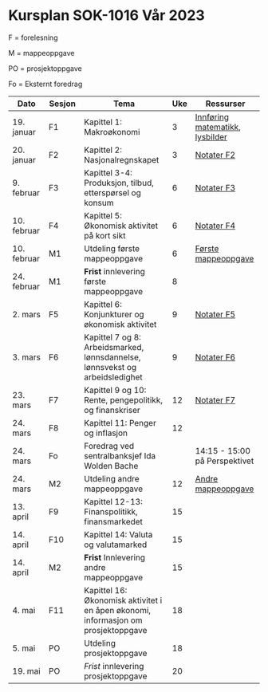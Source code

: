 #  Kursplan SOK-1016 Vår 2023

F = forelesning             

M = mappeoppgave

PO = prosjektoppgave

Fo = Eksternt foredrag

|Dato <img width=100/>| Sesjon <img width=80/>   | Tema                                                              | Uke  | Ressurser <img width=200/>  |
|--------|----------------|----------------------------------------------------------------------|-----------|--------------------------------------|
|19. januar   |F1| Kapittel 1: Makroøkonomi   | 3 | [Innføring matematikk](/ressurser/hefte.pdf), [lysbilder](/ressurser/F1_SOK1016_V23.pdf)| 
|20. januar   |F2| Kapittel 2: Nasjonalregnskapet  | 3 | [Notater F2](/ressurser/F2_SOK1016_V23.pdf) |
|9. februar   |F3| Kapittel 3-4: Produksjon, tilbud, etterspørsel og konsum | 6 | [Notater F3](/ressurser/F3_SOK1016_V23.pdf)  |
|10. februar  |F4| Kapittel 5: Økonomisk aktivitet på kort sikt | 6 | [Notater F4](/ressurser/F4_SOK1016_V23.pdf)|
|10. februar  |M1| Utdeling første mappeoppgave | 6 |[Første mappeoppgave](/ressurser/M1_SOK1016_V23.pdf)|
|24. februar  |M1| **Frist** innlevering første mappeoppgave | 8 ||
|2. mars      |F5| Kapittel 6: Konjunkturer og økonomisk aktivitet| 9 |[Notater F5](/ressurser/F5_SOK1016_V23.pdf)|
|3. mars      |F6| Kapittel 7 og 8: Arbeidsmarked, lønnsdannelse, lønnsvekst og arbeidsledighet | 9 |[Notater F6](/ressurser/F6_SOK1016_V23.pdf)|
|23. mars     |F7| Kapittel 9 og 10: Rente, pengepolitikk, og finanskriser | 12 |[Notater F7](/ressurser/F7_SOK1016_V23.pdf)|
|24. mars     |F8|Kapittel 11: Penger og inflasjon |12 ||
|24. mars     |Fo| Foredrag ved sentralbanksjef Ida Wolden Bache | | 14:15 - 15:00 på Perspektivet|
|24. mars  |M2| Utdeling andre mappeoppgave | 12 |[Andre mappeoppgave](/ressurser/M2_SOK1016_V23.pdf)|
|13. april    |F9| Kapittel 12-13: Finanspolitikk, finansmarkedet | 15||
|14. april    |F10| Kapittel 14: Valuta og valutamarked | 15 || 
|14. april  |M2| **Frist** Innlevering andre mappeoppgave | 15 ||
|4. mai       |F11|Kapittel 16: Økonomisk aktivitet i en åpen økonomi, informasjon om prosjektoppgave  | 18 ||
|5. mai  |PO| Utdeling prosjektoppgave | 18 ||
|19. mai  |PO| *Frist* innlevering prosjektoppgave | 20 ||

